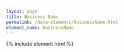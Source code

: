 ```yaml
---
layout: page
title: Business Name
permalink: /data-elements/BusinessName.html
element_name: businessName
---
```

{% include element.html %}